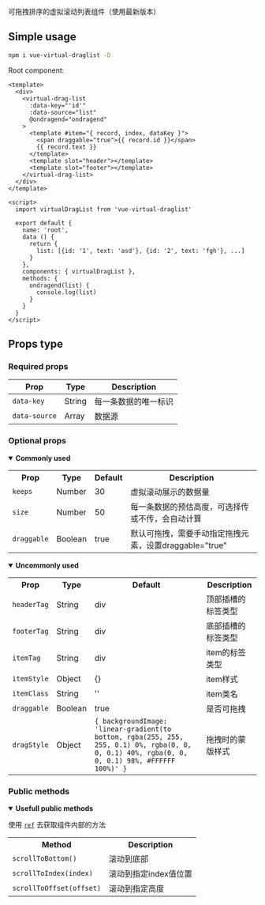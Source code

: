 可拖拽排序的虚拟滚动列表组件（使用最新版本）


## Simple usage

```bash
npm i vue-virtual-draglist -D
```

Root component:
```vue
<template>
  <div>
    <virtual-drag-list
      :data-key="'id'"
      :data-source="list"
      @ondragend="ondragend"
    >
      <template #item="{ record, index, dataKey }">
        <span draggable="true">{{ record.id }}</span>
        {{ record.text }}
      </template>
      <template slot="header"></template>
      <template slot="footer"></template>
    </virtual-drag-list>
  </div>
</template>

<script>
  import virtualDragList from 'vue-virtual-draglist'

  export default {
    name: 'root',
    data () {
      return {
        list: [{id: '1', text: 'asd'}, {id: '2', text: 'fgh'}, ...]
      }
    },
    components: { virtualDragList },
    methods: {
      ondragend(list) {
        console.log(list)
      }
    }
  }
</script>
```


## Props type

### Required props

| **Prop** | **Type**  | **Description** |
|------------------|------------------|------------------|
| `data-key`       | String | 每一条数据的唯一标识 |
| `data-source`   | Array    | 数据源 |

### Optional props

<details open>
  <summary><strong>Commonly used</strong></summary>
  <p></p>
  <table>
    <tr>
      <th>Prop</th>
      <th>Type</th>
      <th>Default</th>
      <th>Description</th>
    </tr>
    <tr>
      <td><code>keeps</code></td>
      <td>Number</td>
      <td>30</td>
      <td>虚拟滚动展示的数据量</td>
    </tr>
    <tr>
      <td><code>size</code></td>
      <td>Number</td>
      <td>50</td>
      <td>每一条数据的预估高度，可选择传或不传，会自动计算</td>
    </tr>
    <tr>
      <td><code>draggable</code></td>
      <td>Boolean</td>
      <td>true</td>
      <td>默认可拖拽，需要手动指定拖拽元素，设置draggable="true"</td>
    </tr>
  </table>
</details>

<details open>
  <summary><strong>Uncommonly used</strong></summary>
  <p></p>
  <table>
    <tr>
      <th>Prop</th>
      <th>Type</th>
      <th>Default</th>
      <th>Description</th>
    </tr>
    <tr>
      <td><code>headerTag</code></td>
      <td>String</td>
      <td>div</td>
      <td>顶部插槽的标签类型</td>
    </tr>
    <tr>
      <td><code>footerTag</code></td>
      <td>String</td>
      <td>div</td>
      <td>底部插槽的标签类型</td>
    </tr>
    <tr>
      <td><code>itemTag</code></td>
      <td>String</td>
      <td>div</td>
      <td>item的标签类型</td>
    </tr>
    <tr>
      <td><code>itemStyle</code></td>
      <td>Object</td>
      <td>{}</td>
      <td>item样式</td>
    </tr>
    <tr>
      <td><code>itemClass</code></td>
      <td>String</td>
      <td>''</td>
      <td>item类名</td>
    </tr>
    <tr>
      <td><code>draggable</code></td>
      <td>Boolean</td>
      <td>true</td>
      <td>是否可拖拽</td>
    </tr>
    <tr>
      <td><code>dragStyle</code></td>
      <td>Object</td>
      <td><code>{ backgroundImage: 'linear-gradient(to bottom, rgba(255, 255, 255, 0.1) 0%, rgba(0, 0, 0, 0.1) 40%, rgba(0, 0, 0, 0.1) 98%, #FFFFFF 100%)' }</code></td>
      <td>拖拽时的蒙版样式</td>
    </tr>
  </table>
</details>

### Public methods

<details open>
  <summary><strong>Usefull public methods</strong></summary>
  <p></p>
  <p>使用 <code><a href="https://vuejs.org/v2/guide/components-edge-cases.html#Accessing-Child-Component-Instances-amp-Child-Elements">ref</a></code> 去获取组件内部的方法</p>
  <table>
    <tr>
      <th>Method</th>
      <th>Description</th>
    </tr>
    <tr>
      <td><code>scrollToBottom()</code></td>
      <td>滚动到底部</td>
    </tr>
    <tr>
      <td><code>scrollToIndex(index)</code></td>
      <td>滚动到指定index值位置</td>
    </tr>
    <tr>
      <td><code>scrollToOffset(offset)</code></td>
      <td>滚动到指定高度</td>
    </tr>
  </table>
</details>
